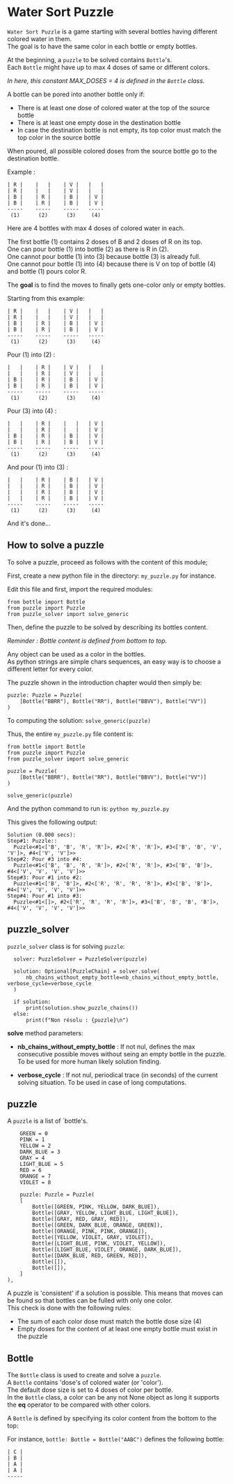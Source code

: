 # Water Sort Puzzle

`Water Sort Puzzle` is a game starting with several bottles having different colored water in them.  
The goal is to have the same color in each bottle or empty bottles.

At the beginning, a `puzzle` to be solved contains `Bottle`'s.  
Each `Bottle` might have up to max 4 doses of same or different colors.

_In here, this constant MAX_DOSES = 4 is defined in the `Bottle` class._

A bottle can be pored into another bottle only if:

* There is at least one dose of colored water at the top of the source bottle
* There is at least one empty dose in the destination bottle
* In case the destination bottle is not empty, its top color must match the top color in the source bottle

When poured, all possible colored doses from the source bottle go to the destination bottle.

Example :

```
| R |    |   |    | V |   |   |
| R |    |   |    | V |   |   |
| B |    | R |    | B |   | V |
| B |    | R |    | B |   | V |
-----    -----    -----   -----
 (1)      (2)      (3)     (4)
```

Here are 4 bottles with max 4 doses of colored water in each.

The first bottle (1) contains 2 doses of B and 2 doses of R on its top.  
One can pour bottle (1) into bottle (2) as there is R in (2).  
One cannot pour bottle (1) into (3) because bottle (3) is already full.  
One cannot pour bottle (1) into (4) because there is V on top of bottle (4) and bottle (1) pours color R.  

The **goal** is to find the moves to finally gets one-color only or empty bottles.

Starting from this example:

```
| R |    |   |    | V |   |   |
| R |    |   |    | V |   |   |
| B |    | R |    | B |   | V |
| B |    | R |    | B |   | V |
-----    -----    -----   -----
 (1)      (2)      (3)     (4)
```

Pour (1) into (2) :

```
|   |    | R |    | V |   |   |
|   |    | R |    | V |   |   |
| B |    | R |    | B |   | V |
| B |    | R |    | B |   | V |
-----    -----    -----   -----
 (1)      (2)      (3)     (4)
```

 Pour (3) into (4) :

```
|   |    | R |    |   |   | V |
|   |    | R |    |   |   | V |
| B |    | R |    | B |   | V |
| B |    | R |    | B |   | V |
-----    -----    -----   -----
 (1)      (2)      (3)     (4)
```

 And pour (1) into (3) :

```
|   |    | R |    | B |   | V |
|   |    | R |    | B |   | V |
|   |    | R |    | B |   | V |
|   |    | R |    | B |   | V |
-----    -----    -----   -----
 (1)      (2)      (3)     (4)
```

And it's done...

## How to solve a puzzle

To solve a puzzle, proceed as follows with the content of this module;

First, create a new python file in the directory: `my_puzzle.py` for instance.

Edit this file and first, import the required modules:

```
from bottle import Bottle
from puzzle import Puzzle
from puzzle_solver import solve_generic
```

Then, define the puzzle to be solved by describing its bottles content.

_Reminder : Bottle content is defined from bottom to top._

Any object can be used as a color in the bottles.    
As python strings are simple chars sequences, an easy way is to choose a different letter for every color.

The puzzle shown in the introduction chapter would then simply be:

```
puzzle: Puzzle = Puzzle(
    [Bottle("BBRR"), Bottle("RR"), Bottle("BBVV"), Bottle("VV")]
)
```

To computing the solution: `solve_generic(puzzle)`

Thus, the entire `my_puzzle.py` file content is:

```
from bottle import Bottle
from puzzle import Puzzle
from puzzle_solver import solve_generic

puzzle = Puzzle(
    [Bottle("BBRR"), Bottle("RR"), Bottle("BBVV"), Bottle("VV")]
)

solve_generic(puzzle)

```

And the python command to run is: `python my_puzzle.py`


This gives the following output:

```
Solution (0.000 secs):
Step#1: Puzzle::
  Puzzle<#1<['B', 'B', 'R', 'R']>, #2<['R', 'R']>, #3<['B', 'B', 'V', 'V']>, #4<['V', 'V']>>
Step#2: Pour #3 into #4:
  Puzzle<#1<['B', 'B', 'R', 'R']>, #2<['R', 'R']>, #3<['B', 'B']>, #4<['V', 'V', 'V', 'V']>>
Step#3: Pour #1 into #2:
  Puzzle<#1<['B', 'B']>, #2<['R', 'R', 'R', 'R']>, #3<['B', 'B']>, #4<['V', 'V', 'V', 'V']>>
Step#4: Pour #1 into #3:
  Puzzle<#1<[]>, #2<['R', 'R', 'R', 'R']>, #3<['B', 'B', 'B', 'B']>, #4<['V', 'V', 'V', 'V']>>
```

## puzzle_solver

`puzzle_solver` class is for solving `puzzle`:

```
  solver: PuzzleSolver = PuzzleSolver(puzzle)

  solution: Optional[PuzzleChain] = solver.solve(
      nb_chains_without_empty_bottle=nb_chains_without_empty_bottle, verbose_cycle=verbose_cycle
  )

  if solution:
      print(solution.show_puzzle_chains())
  else:
      print(f"Non résolu : {puzzle}\n") 
```

**solve** method parameters:

* **nb_chains_without_empty_bottle** : If not nul, defines the max consecutive possible moves without seing an
  empty bottle in the puzzle. To be used for more human likely solution finding.

* **verbose_cycle** : If not nul, periodical trace (in seconds) of the current solving situation.
  To be used in case of long computations.


## puzzle

A `puzzle` is a list of `bottle's.

```
    GREEN = 0
    PINK = 1
    YELLOW = 2
    DARK_BLUE = 3
    GRAY = 4
    LIGHT_BLUE = 5
    RED = 6
    ORANGE = 7
    VIOLET = 8

    puzzle: Puzzle = Puzzle(
    [
        Bottle([GREEN, PINK, YELLOW, DARK_BLUE]),
        Bottle([GRAY, YELLOW, LIGHT_BLUE, LIGHT_BLUE]),
        Bottle([GRAY, RED, GRAY, RED]),
        Bottle([GREEN, DARK_BLUE, ORANGE, GREEN]),
        Bottle([ORANGE, PINK, PINK, ORANGE]),
        Bottle([YELLOW, VIOLET, GRAY, VIOLET]),
        Bottle([LIGHT_BLUE, PINK, VIOLET, YELLOW]),
        Bottle([LIGHT_BLUE, VIOLET, ORANGE, DARK_BLUE]),
        Bottle([DARK_BLUE, RED, GREEN, RED]),
        Bottle([]),
        Bottle([]),
    ]
),
```

A puzzle is 'consistent' if a solution is possible. This means that moves can be found so that bottles
can be fulled with only one color.  
This check is done with the following rules:

* The sum of each color dose must match the bottle dose size (4)
* Empty doses for the content of at least one empty bottle must exist in the puzzle


## Bottle

The `Bottle` class is used to create and solve a `puzzle`.  
A `Bottle` contains 'dose's of colored water (or 'color').  
The default dose size is set to 4 doses of color per bottle.  
In the `Bottle` class, a color can be any not None object as long it supports the __eq__ operator to be compared
with other colors.

A `Bottle` is defined by specifying its color content from the bottom to the top:

For instance, `bottle: Bottle = Bottle("AABC")` defines the following bottle:

    | C |
    | B |
    | A |
    | A |
    -----

